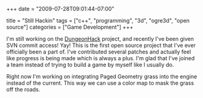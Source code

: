 +++
date = "2009-07-28T09:01:44-07:00"

title = "Still Hackin"
tags = ["c++", "programming", "3d", "ogre3d", "open source"]
categories = ["Game Development"]
+++

I'm still working on the <a href="http://dungeonhack.sourceforge.net/Main_Page" target="_blank">DungeonHack</a> project, and recently I've been given SVN commit access! Yay! This is the first open source project that I've ever officially been a part of. I've contributed several patches and actually feel like progress is being made which is always a plus. I'm glad that I've joined a team instead of trying to build a game by myself like I usually do.

Right now I'm working on integrating Paged Geometry grass into the engine instead of the current. This way we can use a color map to mask the grass off the roads.
